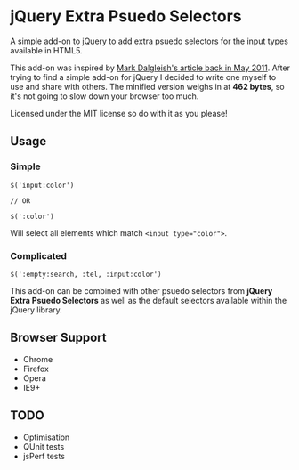 # jQuery Extra Psuedo Selectors
A simple add-on to jQuery to add extra psuedo selectors for the input types
available in HTML5.

This add-on was inspired by [Mark Dalgleish's article back in May 2011](http://markdalgleish.com/2011/05/jquery-selector-for-html5-input-types/).
After trying to find a simple add-on for jQuery I decided to write one myself to
use and share with others. The minified version weighs in at **462 bytes**, so
it's not going to slow down your browser too much.

Licensed under the MIT license so do with it as you please!

## Usage

### Simple
```
$('input:color')

// OR

$(':color')
```
Will select all elements which match `<input type="color">`.

### Complicated

```
$(':empty:search, :tel, :input:color')
```
This add-on can be combined with other psuedo selectors from **jQuery Extra
Psuedo Selectors** as well as the default selectors available within the
jQuery library.

## Browser Support
- Chrome
- Firefox
- Opera
- IE9+

## TODO
- Optimisation
- QUnit tests
- jsPerf tests
